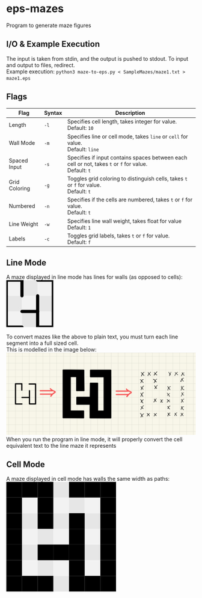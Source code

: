 # eps-mazes
Program to generate maze figures

## I/O & Example Execution
The input is taken from stdin, and the output is pushed to stdout. To input and output to files, redirect.\
Example execution:
`python3 maze-to-eps.py < SampleMazes/maze1.txt > maze1.eps`

## Flags
| Flag | Syntax | Description |
| --- | --- | --- |
| Length | `-l` | Specifies cell length, takes integer for value.<br />Default: `10` |
| Wall Mode | `-m` | Specifies line or cell mode, takes `line` or `cell` for value.<br />Default: `line` |
| Spaced Input  | `-s` | Specifies if input contains spaces between each cell or not, takes `t` or `f` for value.<br />Default: `t`|
| Grid Coloring | `-g` | Toggles grid coloring to distinguish cells, takes `t` or `f` for value.<br />Default: `t`|
| Numbered | `-n` | Specifies if the cells are numbered, takes `t` or `f` for value.<br />Default: `t`|
| Line Weight | `-w`| Specifies line wall weight, takes float for value<br />Default: `1` |
| Labels | `-c` | Toggles grid labels, takes `t` or `f` for value.<br />Default: `f` |

## Line Mode
A maze displayed in line mode has lines for walls (as opposed to cells):\
![Error loading line mode image](/ReadmeAssets/line-mode.jpg)

To convert mazes like the above to plain text,
you must turn each line segment into a full sized cell.\
This is modelled in the image below:
![Error Loading Image](/ReadmeAssets/wall-to-cell.jpg)
When you run the program in line mode, it will properly convert the cell equivalent text to the line maze it represents

## Cell Mode
A maze displayed in cell mode has walls the same width as paths:\
![Error loading cell mode image](/ReadmeAssets/cell-mode.jpg)
